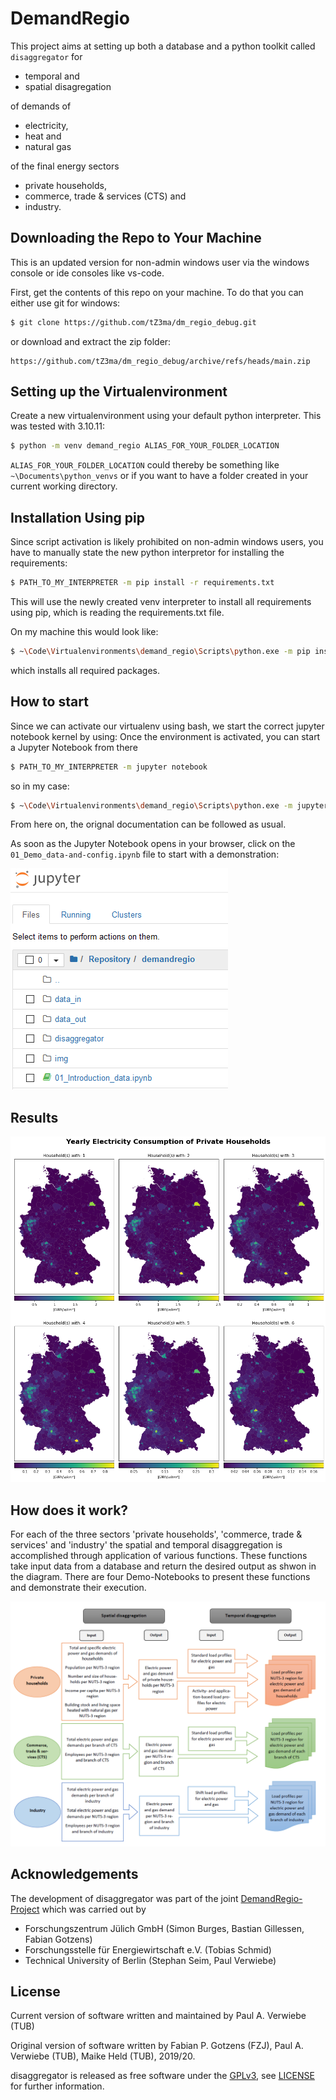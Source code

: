 # DemandRegio

This project aims at setting up both a database and a python toolkit called `disaggregator` for
- temporal and
- spatial disagregation

of demands of 
- electricity,
- heat and
- natural gas

of the final energy sectors
- private households,
- commerce, trade & services (CTS) and
- industry.


## Downloading the Repo to Your Machine

This is an updated version for non-admin windows user via the windows console or ide consoles like vs-code.

First, get the contents of this repo on your machine. To do that you can either use git for windows:

```bash
$ git clone https://github.com/tZ3ma/dm_regio_debug.git
```

or download and extract the zip folder:

    https://github.com/tZ3ma/dm_regio_debug/archive/refs/heads/main.zip


## Setting up the Virtualenvironment

Create a new virtualenvironment using your default python interpreter. This was tested with 3.10.11:

```bash
$ python -m venv demand_regio ALIAS_FOR_YOUR_FOLDER_LOCATION
```

`ALIAS_FOR_YOUR_FOLDER_LOCATION` could thereby be something like `~\Documents\python_venvs` or if you want to have a folder created in your current working directory.

## Installation Using pip

Since script activation is likely prohibited on non-admin windows users, you have to manually state the new python interpretor for installing the requirements:

```bash
$ PATH_TO_MY_INTERPRETER -m pip install -r requirements.txt
```

This will use the newly created venv interpreter to install all requirements using pip, which is reading the requirements.txt file.

On my machine this would look like:

```bash
$ ~\Code\Virtualenvironments\demand_regio\Scripts\python.exe -m pip install -r requirements.txt
```
which installs all required packages. 

## How to start

Since we can activate our virtualenv using bash, we start the correct jupyter notebook kernel by using:
Once the environment is activated, you can start a Jupyter Notebook from there

```bash
$ PATH_TO_MY_INTERPRETER -m jupyter notebook
```

so in my case:

```bash
$ ~\Code\Virtualenvironments\demand_regio\Scripts\python.exe -m jupyter notebook
```

From here on, the orignal documentation can be followed as usual.

As soon as the Jupyter Notebook opens in your browser, click on the `01_Demo_data-and-config.ipynb` file to start with a demonstration:

![Jupyter_View][img_01]

[img_01]: img/jupyter_notebook.png "Jupyter Notebook View"

## Results

![Jupyter_View][img_02]

[img_02]: img/spatial_elc_by_household_sizes.png "Year Electricity Consumption of Private Households"

## How does it work?

For each of the three sectors 'private households', 'commerce, trade & services' and 'industry' the spatial and temporal disaggregation is accomplished through application of various functions. These functions take input data from a database and return the desired output as shwon in the diagram. There are four Demo-Notebooks to present these functions and demonstrate their execution.

![Jupyter_View][img_03]

[img_03]: img/model_overview.png "Schematic diagram of modelling approach"

## Acknowledgements

The development of disaggregator was part of the joint [DemandRegio-Project](https://www.ffe.de/en/topics-and-methods/production-and-market/736-harmonization-and-development-of-methods-for-a-spatial-and-temporal-resolution-of-energy-demands-demandregio) which was carried out by

- Forschungszentrum Jülich GmbH (Simon Burges, Bastian Gillessen, Fabian Gotzens)
- Forschungsstelle für Energiewirtschaft e.V. (Tobias Schmid)
- Technical University of Berlin (Stephan Seim, Paul Verwiebe)

## License

Current version of software written and maintained by Paul A. Verwiebe (TUB)

Original version of software written by Fabian P. Gotzens (FZJ), Paul A. Verwiebe (TUB), Maike Held (TUB), 2019/20.

disaggregator is released as free software under the [GPLv3](http://www.gnu.org/licenses/gpl-3.0.en.html), see [LICENSE](LICENSE) for further information.
